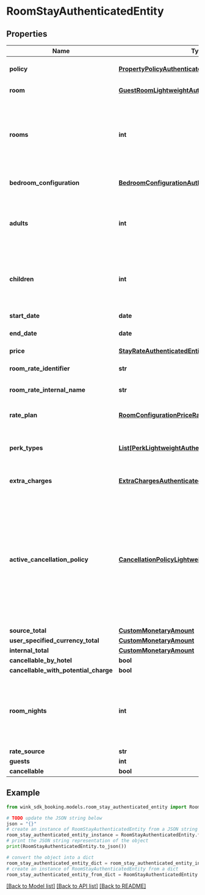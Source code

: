 # RoomStayAuthenticatedEntity


## Properties

Name | Type | Description | Notes
------------ | ------------- | ------------- | -------------
**policy** | [**PropertyPolicyAuthenticatedEntity**](PropertyPolicyAuthenticatedEntity.md) | Property policy information. | 
**room** | [**GuestRoomLightweightAuthenticatedEntity**](GuestRoomLightweightAuthenticatedEntity.md) | Guest room details. | 
**rooms** | **int** | Number of rooms. Always 1 since we switched to creating one booking per room. | [default to 1]
**bedroom_configuration** | [**BedroomConfigurationAuthenticatedEntity**](BedroomConfigurationAuthenticatedEntity.md) | Desired bedroom layout | 
**adults** | **int** | The actual amount of adults as determined by the hotel&#39;s policy. | [default to 2]
**children** | **int** | The actual amount of children as determined by the hotel&#39;s policy. | [default to 0]
**start_date** | **date** | Stay start date | 
**end_date** | **date** | Stay end date | 
**price** | [**StayRateAuthenticatedEntity**](StayRateAuthenticatedEntity.md) | Price details | 
**room_rate_identifier** | **str** | Master rate identifier | 
**room_rate_internal_name** | **str** | Master rate internal name | 
**rate_plan** | [**RoomConfigurationPriceRatePlanAuthenticatedEntity**](RoomConfigurationPriceRatePlanAuthenticatedEntity.md) | Rate plan used for this stay | 
**perk_types** | [**List[PerkLightweightAuthenticatedEntity]**](PerkLightweightAuthenticatedEntity.md) | List of perks that came with the master rate | [optional] 
**extra_charges** | [**ExtraChargesAuthenticatedEntity**](ExtraChargesAuthenticatedEntity.md) | Rate plan-level extra charges | 
**active_cancellation_policy** | [**CancellationPolicyLightweightAuthenticatedEntity**](CancellationPolicyLightweightAuthenticatedEntity.md) | Based on the itinerary, the cancellation policy could be taken directly from the rate plan or it could be a policy exception also listed on the rate plan | 
**source_total** | [**CustomMonetaryAmount**](CustomMonetaryAmount.md) |  | [optional] 
**user_specified_currency_total** | [**CustomMonetaryAmount**](CustomMonetaryAmount.md) |  | [optional] 
**internal_total** | [**CustomMonetaryAmount**](CustomMonetaryAmount.md) |  | [optional] 
**cancellable_by_hotel** | **bool** |  | [optional] 
**cancellable_with_potential_charge** | **bool** |  | [optional] 
**room_nights** | **int** | Total number of nights the guest stays at the hotel. -1 indicates there is an error. | [optional] 
**rate_source** | **str** |  | [optional] 
**guests** | **int** |  | [optional] 
**cancellable** | **bool** |  | [optional] 

## Example

```python
from wink_sdk_booking.models.room_stay_authenticated_entity import RoomStayAuthenticatedEntity

# TODO update the JSON string below
json = "{}"
# create an instance of RoomStayAuthenticatedEntity from a JSON string
room_stay_authenticated_entity_instance = RoomStayAuthenticatedEntity.from_json(json)
# print the JSON string representation of the object
print(RoomStayAuthenticatedEntity.to_json())

# convert the object into a dict
room_stay_authenticated_entity_dict = room_stay_authenticated_entity_instance.to_dict()
# create an instance of RoomStayAuthenticatedEntity from a dict
room_stay_authenticated_entity_from_dict = RoomStayAuthenticatedEntity.from_dict(room_stay_authenticated_entity_dict)
```
[[Back to Model list]](../README.md#documentation-for-models) [[Back to API list]](../README.md#documentation-for-api-endpoints) [[Back to README]](../README.md)


